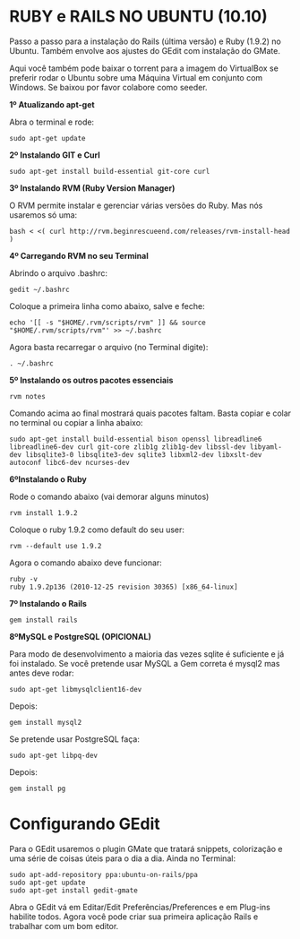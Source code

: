 RUBY e RAILS NO UBUNTU (10.10)
===

Passo a passo para a instalação do Rails (última versão) e Ruby (1.9.2) no Ubuntu. Também envolve aos ajustes do GEdit com instalação do GMate.

Aqui você também pode baixar o torrent para a imagem do VirtualBox se preferir rodar o Ubuntu sobre uma Máquina Virtual em conjunto com Windows. Se baixou por favor colabore como seeder.

**1º Atualizando apt-get**

Abra o terminal e rode:

    sudo apt-get update

**2º Instalando GIT e Curl**
    
    sudo apt-get install build-essential git-core curl
    
**3º Instalando RVM (Ruby Version Manager)**

O RVM permite instalar e gerenciar várias versões do Ruby. Mas nós usaremos só uma:

    bash < <( curl http://rvm.beginrescueend.com/releases/rvm-install-head )

**4º Carregando RVM no seu Terminal**

Abrindo o arquivo .bashrc:

    gedit ~/.bashrc

Coloque a primeira linha como abaixo, salve e feche:

    echo '[[ -s "$HOME/.rvm/scripts/rvm" ]] && source "$HOME/.rvm/scripts/rvm"' >> ~/.bashrc
    
Agora basta recarregar o arquivo (no Terminal digite):

    . ~/.bashrc

**5º Instalando os outros pacotes essenciais**

    rvm notes
    
Comando acima ao final mostrará quais pacotes faltam. Basta copiar e colar no terminal ou copiar a linha abaixo:

    sudo apt-get install build-essential bison openssl libreadline6 libreadline6-dev curl git-core zlib1g zlib1g-dev libssl-dev libyaml-dev libsqlite3-0 libsqlite3-dev sqlite3 libxml2-dev libxslt-dev autoconf libc6-dev ncurses-dev
    
**6ºInstalando o Ruby**

Rode o comando abaixo (vai demorar alguns minutos)

    rvm install 1.9.2
    
Coloque o ruby 1.9.2 como default do seu user:

    rvm --default use 1.9.2
    
Agora o comando abaixo deve funcionar:

    ruby -v
    ruby 1.9.2p136 (2010-12-25 revision 30365) [x86_64-linux]
    
**7º Instalando o Rails**

    gem install rails
    
    
**8ºMySQL e PostgreSQL (OPICIONAL)**

Para modo de desenvolvimento a maioria das vezes sqlite é suficiente e já foi instalado. Se você pretende usar MySQL a Gem correta é mysql2 mas antes deve rodar:

    sudo apt-get libmysqlclient16-dev 

Depois:

    gem install mysql2
    
Se pretende usar PostgreSQL faça:

    sudo apt-get libpq-dev 

Depois:

    gem install pg
    
    
Configurando GEdit
===

Para o GEdit usaremos o plugin GMate que tratará snippets, colorização e uma série de coisas úteis para o dia a dia. Ainda no Terminal:

    sudo apt-add-repository ppa:ubuntu-on-rails/ppa
    sudo apt-get update
    sudo apt-get install gedit-gmate
    
Abra o GEdit vá em Editar/Edit Preferências/Preferences e em Plug-ins habilite todos. Agora você pode criar sua primeira aplicação Rails e trabalhar com um bom editor.